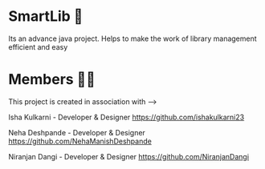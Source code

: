 # SmartLib 📒
Its an advance java project. Helps to make the work of library management efficient and easy


# Members 🧑‍💻
This project is created in association with -->  

Isha Kulkarni - Developer & Designer https://github.com/ishakulkarni23  

Neha Deshpande - Developer & Designer https://github.com/NehaManishDeshpande  

Niranjan Dangi - Developer & Designer https://github.com/NiranjanDangi  


